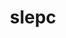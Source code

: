 ---
title: "slepc"
layout: cache
categories: [package, develop-2025-01-19]
meta: {"versions": ["3.22.2"], "compilers": ["gcc@=11.4.0", "gcc@=9.4.0", "oneapi@=2024.1.0", "oneapi@=2024.2.1"], "oss": ["amzn2", "ubuntu20.04", "ubuntu22.04"], "platforms": ["linux"], "targets": ["neoverse_v2", "ppc64le", "x86_64_v3", "x86_64_v4"], "stacks": ["aws-pcluster-x86_64_v4", "e4s", "e4s-neoverse-v2", "e4s-oneapi", "e4s-power", "root"], "num_specs": 11, "num_specs_by_stack": {"root": 11, "aws-pcluster-x86_64_v4": 2, "e4s-power": 2, "e4s-neoverse-v2": 1, "e4s": 4, "e4s-oneapi": 2}}
spec_details: [{"hash": "xwjoq2mnqw4l3x6yakai2go6sktep3sp", "compiler": "oneapi@=2024.1.0", "versions": ["3.22.2"], "os": "amzn2", "platform": "linux", "target": "x86_64_v3", "variants": ["~arpack", "~blopex", "build_system=generic", "~cuda", "~hpddm", "~rocm"], "stacks": ["root", "aws-pcluster-x86_64_v4"], "size": "-", "tarball": "https://binaries.spack.io/develop-2025-01-19/build_cache/linux-amzn2-x86_64_v3/oneapi-2024.1.0/slepc-3.22.2/linux-amzn2-x86_64_v3-oneapi-2024.1.0-slepc-3.22.2-xwjoq2mnqw4l3x6yakai2go6sktep3sp.spack"}, {"hash": "74ksrmf5nztidqudyvemobhjmxn4bg6x", "compiler": "oneapi@=2024.1.0", "versions": ["3.22.2"], "os": "amzn2", "platform": "linux", "target": "x86_64_v4", "variants": ["~arpack", "~blopex", "build_system=generic", "~cuda", "~hpddm", "~rocm"], "stacks": ["root", "aws-pcluster-x86_64_v4"], "size": "-", "tarball": "https://binaries.spack.io/develop-2025-01-19/build_cache/linux-amzn2-x86_64_v4/oneapi-2024.1.0/slepc-3.22.2/linux-amzn2-x86_64_v4-oneapi-2024.1.0-slepc-3.22.2-74ksrmf5nztidqudyvemobhjmxn4bg6x.spack"}, {"hash": "3urlzo2oui3fjpxp5rgfvtabystkm6bo", "compiler": "gcc@=9.4.0", "versions": ["3.22.2"], "os": "ubuntu20.04", "platform": "linux", "target": "ppc64le", "variants": ["+arpack", "~blopex", "build_system=generic", "~cuda", "~hpddm", "~rocm"], "stacks": ["root", "e4s-power"], "size": "-", "tarball": "https://binaries.spack.io/develop-2025-01-19/build_cache/linux-ubuntu20.04-ppc64le/gcc-9.4.0/slepc-3.22.2/linux-ubuntu20.04-ppc64le-gcc-9.4.0-slepc-3.22.2-3urlzo2oui3fjpxp5rgfvtabystkm6bo.spack"}, {"hash": "tyi5tjtthps53gi5oyafxx6hs3lsdnt5", "compiler": "gcc@=9.4.0", "versions": ["3.22.2"], "os": "ubuntu20.04", "platform": "linux", "target": "ppc64le", "variants": ["+arpack", "~blopex", "build_system=generic", "+cuda", "cuda_arch=70", "~hpddm", "~rocm"], "stacks": ["root", "e4s-power"], "size": "-", "tarball": "https://binaries.spack.io/develop-2025-01-19/build_cache/linux-ubuntu20.04-ppc64le/gcc-9.4.0/slepc-3.22.2/linux-ubuntu20.04-ppc64le-gcc-9.4.0-slepc-3.22.2-tyi5tjtthps53gi5oyafxx6hs3lsdnt5.spack"}, {"hash": "5ctranxfvmrmor7he7fauxki2pnmdjrl", "compiler": "gcc@=11.4.0", "versions": ["3.22.2"], "os": "ubuntu22.04", "platform": "linux", "target": "neoverse_v2", "variants": ["+arpack", "~blopex", "build_system=generic", "~cuda", "~hpddm", "~rocm"], "stacks": ["root", "e4s-neoverse-v2"], "size": "-", "tarball": "https://binaries.spack.io/develop-2025-01-19/build_cache/linux-ubuntu22.04-neoverse_v2/gcc-11.4.0/slepc-3.22.2/linux-ubuntu22.04-neoverse_v2-gcc-11.4.0-slepc-3.22.2-5ctranxfvmrmor7he7fauxki2pnmdjrl.spack"}, {"hash": "dx7u4upo3zwcnw2b4bwdzblozljvzmls", "compiler": "gcc@=11.4.0", "versions": ["3.22.2"], "os": "ubuntu22.04", "platform": "linux", "target": "x86_64_v3", "variants": ["+arpack", "~blopex", "build_system=generic", "~cuda", "~hpddm", "~rocm"], "stacks": ["e4s", "root"], "size": "-", "tarball": "https://binaries.spack.io/develop-2025-01-19/build_cache/linux-ubuntu22.04-x86_64_v3/gcc-11.4.0/slepc-3.22.2/linux-ubuntu22.04-x86_64_v3-gcc-11.4.0-slepc-3.22.2-dx7u4upo3zwcnw2b4bwdzblozljvzmls.spack"}, {"hash": "2qg65gz4fkahmfe3y546zbty2g2p7dv5", "compiler": "gcc@=11.4.0", "versions": ["3.22.2"], "os": "ubuntu22.04", "platform": "linux", "target": "x86_64_v3", "variants": ["+arpack", "~blopex", "build_system=generic", "+cuda", "cuda_arch=90", "~hpddm", "~rocm"], "stacks": ["e4s", "root"], "size": "-", "tarball": "https://binaries.spack.io/develop-2025-01-19/build_cache/linux-ubuntu22.04-x86_64_v3/gcc-11.4.0/slepc-3.22.2/linux-ubuntu22.04-x86_64_v3-gcc-11.4.0-slepc-3.22.2-2qg65gz4fkahmfe3y546zbty2g2p7dv5.spack"}, {"hash": "dvdyh6yfw353itje36wreqiuxbq6dlsh", "compiler": "gcc@=11.4.0", "versions": ["3.22.2"], "os": "ubuntu22.04", "platform": "linux", "target": "x86_64_v3", "variants": ["+arpack", "~blopex", "build_system=generic", "~cuda", "~hpddm", "~rocm"], "stacks": ["e4s", "root"], "size": "-", "tarball": "https://binaries.spack.io/develop-2025-01-19/build_cache/linux-ubuntu22.04-x86_64_v3/gcc-11.4.0/slepc-3.22.2/linux-ubuntu22.04-x86_64_v3-gcc-11.4.0-slepc-3.22.2-dvdyh6yfw353itje36wreqiuxbq6dlsh.spack"}, {"hash": "lpkk7pxfbyy7lfpfxnr2bqvillwxka2t", "compiler": "gcc@=11.4.0", "versions": ["3.22.2"], "os": "ubuntu22.04", "platform": "linux", "target": "x86_64_v3", "variants": ["+arpack", "~blopex", "build_system=generic", "+cuda", "cuda_arch=80", "~hpddm", "~rocm"], "stacks": ["e4s", "root"], "size": "-", "tarball": "https://binaries.spack.io/develop-2025-01-19/build_cache/linux-ubuntu22.04-x86_64_v3/gcc-11.4.0/slepc-3.22.2/linux-ubuntu22.04-x86_64_v3-gcc-11.4.0-slepc-3.22.2-lpkk7pxfbyy7lfpfxnr2bqvillwxka2t.spack"}, {"hash": "huzwbt3u6mwp6plezgh5uafvetnkulna", "compiler": "oneapi@=2024.2.1", "versions": ["3.22.2"], "os": "ubuntu22.04", "platform": "linux", "target": "x86_64_v3", "variants": ["+arpack", "~blopex", "build_system=generic", "~cuda", "~hpddm", "~rocm"], "stacks": ["root", "e4s-oneapi"], "size": "-", "tarball": "https://binaries.spack.io/develop-2025-01-19/build_cache/linux-ubuntu22.04-x86_64_v3/oneapi-2024.2.1/slepc-3.22.2/linux-ubuntu22.04-x86_64_v3-oneapi-2024.2.1-slepc-3.22.2-huzwbt3u6mwp6plezgh5uafvetnkulna.spack"}, {"hash": "jq6si53433c6f3qtuloavc4kqzpgcyq3", "compiler": "oneapi@=2024.2.1", "versions": ["3.22.2"], "os": "ubuntu22.04", "platform": "linux", "target": "x86_64_v3", "variants": ["+arpack", "~blopex", "build_system=generic", "~cuda", "~hpddm", "~rocm"], "stacks": ["root", "e4s-oneapi"], "size": "-", "tarball": "https://binaries.spack.io/develop-2025-01-19/build_cache/linux-ubuntu22.04-x86_64_v3/oneapi-2024.2.1/slepc-3.22.2/linux-ubuntu22.04-x86_64_v3-oneapi-2024.2.1-slepc-3.22.2-jq6si53433c6f3qtuloavc4kqzpgcyq3.spack"}]
---
